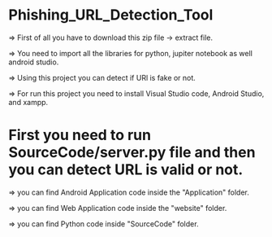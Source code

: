 # Phishing_URL_Detection_Tool

=> First of all you have to download this zip file -> extract file.		

=> You need to import all the libraries for python, jupiter notebook as well android studio.

=> Using this project you can detect if URl is fake or not.

=> For run this project you need to install Visual Studio code, Android Studio, and xampp.

# First you need to run SourceCode/server.py file and then you can detect URL is valid or not.

=> you can find Android Application code inside the "Application" folder.

=> you can find Web Application code inside the "website" folder.

=> you can find Python code inside "SourceCode" folder.
